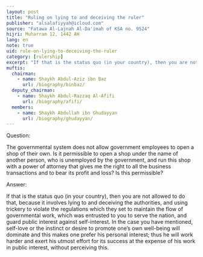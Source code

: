```yaml
---
layout: post
title: "Ruling on lying to and deceiving the ruler"
publisher: "alsalafiyyah@icloud.com"
source: "Fatawa Al-Lajnah Al-Da'imah of KSA no. 9524"
hijri: Muharram 12, 1442 AH
lang: en
note: true
uid: rule-on-lying-to-deceiving-the-ruler
category: [rulership]
excerpt: "If that is the status quo (in your country), then you are not allowed to do that, because it involves lying to and deceiving the authorities, and using trickery to violate the regulations which they set to maintain the flow of governmental work, which was entrusted to you to serve the nation, and guard public interest against self-interest."
muftis:
  chairman: 
    - name: Shaykh Abdul-Aziz ibn Baz
      url: /biography/binbaz/
  deputy_chairman:
    - name: Shaykh Abdul-Razzaq Al-Afifi
      url: /biography/afifi/
  members: 
    - name: Shaykh Abdullah ibn Ghudayyan
      url: /biography/ghudayyan/
---
```


Question: 

The governmental system does not allow government employees to open a shop of their own. Is it permissible to open a shop under the name of another person, who is unemployed by the government, and run this shop with a power of attorney that gives me the right to all the business transactions and to bear its profit and loss? Is this permissible?

Answer:

If that is the status quo (in your country), then you are not allowed to do that, because it involves lying to and deceiving the authorities, and using trickery to violate the regulations which they set to maintain the flow of governmental work, which was entrusted to you to serve the nation, and guard public interest against self-interest. In the case you have mentioned, self-love or the instinct or desire to promote one’s own well-being will dominate and this makes one prefer his personal interest; thus he will work harder and exert his utmost effort for its success at the expense of his work in public interest, without perceiving this.
